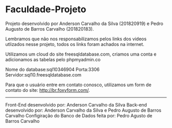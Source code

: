 # Faculdade-Projeto

Projeto desenvolvido por Anderson Carvalho da Silva (201820919) e Pedro Augusto de Barros Carvalho (201820183).

Lembramos que não nos responsabilizamos pelos links dos videos utlizados nesse projeto, todos os links foram achados na internet.

Utilizamos um cloud do site freesqldatabase.com, criamos uma conta e adicionamos as tabelas pelo phpmyadmin.co

Nome do database:sql10346904
Porta:3306
Servidor:sql10.freesqldatabase.com

Para que o usuário entre em contato conosco, utilizamos um form de contato do site: http://br.foxyform.com/.

-----------------------------------------------------------------------------------------

Front-End desenvolvido por: Anderson Carvalho da Silva
Back-end desenvolvido por: Anderson Carvalho da Silva e Pedro Augusto de Barros Carvalho
Configiração do Banco de Dados feita por: Pedro Agusto de Barros Carvalho
